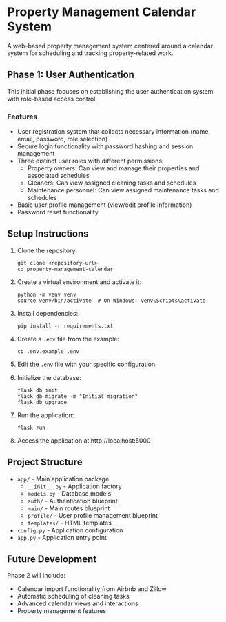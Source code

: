 # Property Management Calendar System

A web-based property management system centered around a calendar system for scheduling and tracking property-related work.

## Phase 1: User Authentication

This initial phase focuses on establishing the user authentication system with role-based access control.

### Features

- User registration system that collects necessary information (name, email, password, role selection)
- Secure login functionality with password hashing and session management
- Three distinct user roles with different permissions:
  * Property owners: Can view and manage their properties and associated schedules
  * Cleaners: Can view assigned cleaning tasks and schedules
  * Maintenance personnel: Can view assigned maintenance tasks and schedules
- Basic user profile management (view/edit profile information)
- Password reset functionality

## Setup Instructions

1. Clone the repository:
   ```
   git clone <repository-url>
   cd property-management-calendar
   ```

2. Create a virtual environment and activate it:
   ```
   python -m venv venv
   source venv/bin/activate  # On Windows: venv\Scripts\activate
   ```

3. Install dependencies:
   ```
   pip install -r requirements.txt
   ```

4. Create a `.env` file from the example:
   ```
   cp .env.example .env
   ```

5. Edit the `.env` file with your specific configuration.

6. Initialize the database:
   ```
   flask db init
   flask db migrate -m "Initial migration"
   flask db upgrade
   ```

7. Run the application:
   ```
   flask run
   ```

8. Access the application at http://localhost:5000

## Project Structure

- `app/` - Main application package
  - `__init__.py` - Application factory
  - `models.py` - Database models
  - `auth/` - Authentication blueprint
  - `main/` - Main routes blueprint
  - `profile/` - User profile management blueprint
  - `templates/` - HTML templates
- `config.py` - Application configuration
- `app.py` - Application entry point

## Future Development

Phase 2 will include:
- Calendar import functionality from Airbnb and Zillow
- Automatic scheduling of cleaning tasks
- Advanced calendar views and interactions
- Property management features
